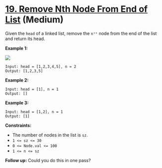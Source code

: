 # [19. Remove Nth Node From End of List][link] (Medium)

[link]: https://leetcode.com/problems/remove-nth-node-from-end-of-list/

Given the `head` of a linked list, remove the `nᵗʰ` node from the end of the list and return its
head.

**Example 1:**

![](https://assets.leetcode.com/uploads/2020/10/03/remove_ex1.jpg)

```
Input: head = [1,2,3,4,5], n = 2
Output: [1,2,3,5]

```

**Example 2:**

```
Input: head = [1], n = 1
Output: []

```

**Example 3:**

```
Input: head = [1,2], n = 1
Output: [1]

```

**Constraints:**

- The number of nodes in the list is `sz`.
- `1 <= sz <= 30`
- `0 <= Node.val <= 100`
- `1 <= n <= sz`

**Follow up:** Could you do this in one pass?
